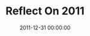 ---
layout: series
series: "Reflect On 2011"
permalink: "/reflect-on-2011/"
title: "Reflect On 2011"
date: 2011-12-31 00:00:00
endDate: 2012-01-01 00:00:00
description: "We'll be talking about what we learned in 2011 and how we believe God is calling our community in the coming year."
src: "http://s3.amazonaws.com/crossroads-media/images/CR_90x90.jpg"
---